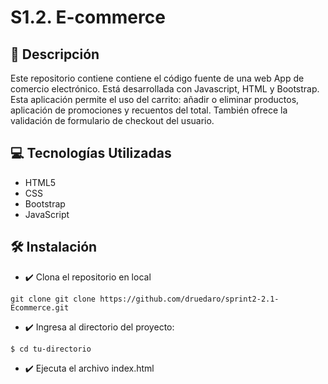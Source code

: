 # S1.2. E-commerce
## **📄 Descripción**
Este repositorio contiene contiene el código fuente de una web App de comercio electrónico. Está desarrollada con Javascript, HTML y Bootstrap. Esta aplicación permite el uso del carrito: añadir o eliminar productos, aplicación de promociones y recuentos del total. También ofrece la validación de formulario de checkout del usuario.

## **💻 Tecnologías Utilizadas**
* HTML5
* CSS
* Bootstrap
* JavaScript


## **🛠️ Instalación**
* ✔️ Clona el repositorio en local
```
git clone git clone https://github.com/druedaro/sprint2-2.1-Ecommerce.git
```
* ✔️ Ingresa al directorio del proyecto:
```
$ cd tu-directorio
```
* ✔️ Ejecuta el archivo index.html
